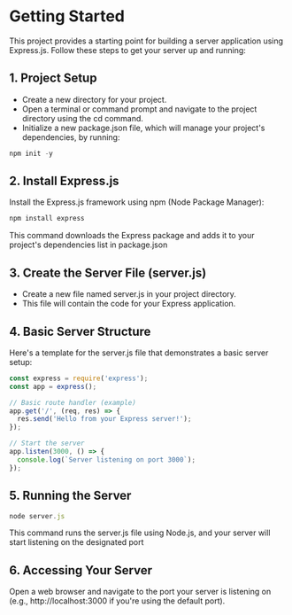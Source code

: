 
# Getting Started
This project provides a starting point for building a server application using Express.js. Follow these steps to get your server up and running:

## 1. Project Setup

- Create a new directory for your project.
- Open a terminal or command prompt and navigate to the project directory using the cd command.
- Initialize a new package.json file, which will manage your project's dependencies, by running:


```javascript
npm init -y
```

## 2. Install Express.js
Install the Express.js framework using npm (Node Package Manager):
```javascript
npm install express
```
This command downloads the Express package and adds it to your project's dependencies list in package.json

## 3. Create the Server File (server.js)
- Create a new file named server.js in your project directory.
- This file will contain the code for your Express application.

## 4. Basic Server Structure
Here's a template for the server.js file that demonstrates a basic server setup:

```javascript
const express = require('express');
const app = express();

// Basic route handler (example)
app.get('/', (req, res) => {
  res.send('Hello from your Express server!');
});

// Start the server
app.listen(3000, () => {
  console.log(`Server listening on port 3000`);
});

```


## 5. Running the Server

```javascript
node server.js

```
This command runs the server.js file using Node.js, and your server will start listening on the designated port


## 6. Accessing Your Server
Open a web browser and navigate to the port your server is listening on (e.g., http://localhost:3000 if you're using the default port).
